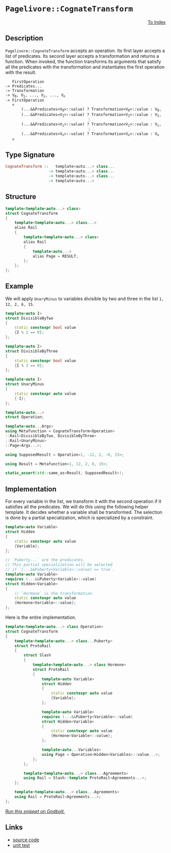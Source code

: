 <!-- Copyright 2024 Feng Mofan
SPDX-License-Identifier: Apache-2.0 -->

# `Pagelivore::CognateTransform`

<p style='text-align: right;'><a href="../../../index.md#list-modifications-3">To Index</a></p>

## Description

`Pagelivore::CognateTransform` accepts an operation.
Its first layer accepts a list of predicates.
Its second layer accepts a transformation and returns a function.
When invoked, the function transforms its arguments that satisfy all the predicates with the transformation and instantiates the first operation with the result.

<pre><code>   FirstOperation
-> Predicates...
-> Transformation
-> V<sub>0</sub>, V<sub>1</sub>, ..., V<sub>i</sub>, ..., V<sub>n</sub>
-> FirstOperation
   <
       (...&&Predicates&lt;V<sub>0</sub>&gt;::value) ? Transformation&lt;V<sub>0</sub>&gt;::value : V<sub>0</sub>,
       (...&&Predicates&lt;V<sub>1</sub>&gt;::value) ? Transformation&lt;V<sub>1</sub>&gt;::value : V<sub>1</sub>,
                                    &vellip;
       (...&&Predicates&lt;V<sub>i</sub>&gt;::value) ? Transformation&lt;V<sub>i</sub>&gt;::value : V<sub>i</sub>,
                                    &vellip;
       (...&&Predicates&lt;V<sub>n</sub>&gt;::value) ? Transformation&lt;V<sub>n</sub>&gt;::value : V<sub>n</sub>
   ></code></pre>

## Type Signature

```Haskell
CognateTransform ::   template<auto...> class...
                   -> template<auto...> class...
                   -> template<auto...> class...
                   -> template<auto...>
```

## Structure

```C++
template<template<auto...> class>
struct CognateTransform
{
    template<template<auto...> class...>
    alias Rail
    {
        template<template<auto...> class>
        alias Rail
        {
            template<auto...>
            alias Page = RESULT;
        };
    };
};
```

## Example

We will apply `UnaryMinus` to variables divisible by two and three in the list `1, 12, 2, 6, 15`.

```C++
template<auto I>
struct DivisibleByTwo
{
    static constexpr bool value
    {I % 2 == 0};
};

template<auto I>
struct DivisibleByThree
{
    static constexpr bool value
    {I % 3 == 0};
};

template<auto I>
struct UnaryMinus
{
    static constexpr auto value
    {-I};
};

template<auto...>
struct Operation;

template<auto...Args>
using Metafunction = CognateTransform<Operation>
::Rail<DivisibleByTwo, DivisibleByThree>
::Rail<UnaryMinus>
::Page<Args...>;

using SupposedResult = Operation<1, -12, 2, -6, 15>;

using Result = Metafunction<1, 12, 2, 6, 15>;

static_assert(std::same_as<Result, SupposedResult>);
```

## Implementation

For every variable in the list, we transform it with the second operation if it satisfies all the predicates.
We will do this using the following helper template.
It decides whether a variable shall be transformed.
The selection is done by a partial specialization, which is specialized by a constraint.

```C++
template<auto Variable>
struct Hidden 
{
    static constexpr auto value
    {Variable};
};

// `Puberty...` are the predicates.
// This partial specialization will be selected
// if `(...&&Puberty<Variable>::value) == true`.
template<auto Variable>
requires (...&&Puberty<Variable>::value)
struct Hidden<Variable>
{
    // `Hormone` is the transformation.
    static constexpr auto value
    {Hormone<Variable>::value};
};
```

Here is the entire implementation.

```C++
template<template<auto...> class Operation>
struct CognateTransform
{
    template<template<auto...> class...Puberty>
    struct ProtoRail
    {
        struct Slash
        {
            template<template<auto...> class Hormone>
            struct ProtoRail
            {
                template<auto Variable>
                struct Hidden 
                {
                    static constexpr auto value
                    {Variable};
                };

                template<auto Variable>
                requires (...&&Puberty<Variable>::value)
                struct Hidden<Variable>
                {
                    static constexpr auto value
                    {Hormone<Variable>::value};
                };

                template<auto...Variables>
                using Page = Operation<Hidden<Variables>::value...>;
            };
        };

        template<template<auto...> class...Agreements>
        using Rail = Slash::template ProtoRail<Agreements...>;
    };

    template<template<auto...> class...Agreements>
    using Rail = ProtoRail<Agreements...>;
};
```

[*Run this snippet on Godbolt.*](https://godbolt.org/#z:OYLghAFBqd5QCxAYwPYBMCmBRdBLAF1QCcAaPECAMzwBtMA7AQwFtMQByARg9KtQYEAysib0QXACx8BBAKoBnTAAUAHpwAMvAFYTStJg1DIApACYAQuYukl9ZATwDKjdAGFUtAK4sGIMxqkrgAyeAyYAHI%2BAEaYxCAA7IEADqgKhE4MHt6%2B/ilpGQKh4VEssfFJtpj2jgJCBEzEBNk%2BfgFVNZn1jQTFkTFxiYEKDU0tue0jPX2l5UMAlLaoXsTI7BwEmCzJBpsmAMxum9u7mAduTF5EAHS3B9gA1MgGCgoPAPLJcUy1DPcmGgAgiNiF4HA8PMBmJsACrEQwKfjEFgAwEmBJWIEPbEPY47H5nQ5407nS43O77R7PJivW7XZRecoEACe/yxOJBYIID2UxFQRAASkw6KicQ90ZjAWKxZzwUIXghRdLsRKlcqxcSCedNXtDmTUHT7k8Xm8ABIkFgCQnYNXq7Gy7m8/moIUi9l2lUY20enE6wkXK6oB4ANUaeCY0XobKlPulDoeprw6CwDHF7tjnslGbtU0cyCeAhGmFUyWID31DwAbmIvGd09mcRLQ8Rw5GzgkACIHLMN8Wd7uo72xv2kwMhsMRqOUoc%2B4iYACOXjwc7eEENZgAbOYNwymazDs3W1PsCAQNXvJh5jOPfHE8nGOdD5Prde7ar673c3h82gGEWS2WFbnrWr6xhK5rIlaj4Tm29ynsB7ZdvsPYNuiSGSqByojnqgZ0k%2BbYKNGvYPF46RGDyTDAJg4r7B2HxfPCvznHeKbQS2z6EZS8E1pghrTshmF9uh15oQOQLXthRxbPiuoBuS1xGtStK3ICwBzlsjAEJxNoftipFhMADyurQNF0fKNJICAfo8nygrCrQ5yqepbCCAofE2gJ6aiZ5aLppJkn6u5xo0m5KlqZgGmuUROL6eRxmmTZzrGY54WRVp7liWi/Y%2BaiAD0ABUhVFcVJW5XlxUPDCmAjG8xVlUCBUlU1RX1b5aJmPsYTPF4WA0W4Vx0IQ%2B46W1jWFQ8HZ4JWeDpG2FjMjCADuQZ1aiAVjgAktG8aTdNs30PNS2oIOXrpl%2BP6FpsAEPNEqCeFWPG2hKG3imYACsDxmKZBx0Ro3kYdlGENRVu0zXgc0LQg6kPKtQLrUQDxbdOQI7VNYMQzCUMRSdKEPOdBZ/ldpY3XdJkIU9GIveYH37N9tEPH9gMncJ4nA0VDxyMwxDMgAsmEpEwy1a3SSSOEI0jI3xpzjS8/zhHiadMb2g0eYE/%2BxNAY9XkYgAtFtTMKyzo0VdgqisDs1Gw4C8MGhSksEKC4KfN8TE5XDItamLtvXICxDANpqKxYZPOYA0VBeAwDiZAlkLQpgcIIkiKKHM7jGZNGp7JYcoP7Zgh3LaQE1o7nh1Yy%2BQKZ/Z5zS9zfMMKRGcgMolH%2Br7/sZW7gJBw8QheMkqRKOgArVV4tDcj99Eu%2BnhxcIXOtcGYheLw8OsboXXBvf8nfd8PCij%2BP9Mh2HEdRwI5yzw8C9L4Xa%2BX5v/FA8CKvfgA%2BiFcQEBAIzoKeCisJgb9OJuF3vvQuvd%2B5pEwEPEeY97hXmQhwRYtBOBvV4H4DgWhSCoE4G4aw1g8bLFWNRcw%2BweCkAIJoRBiwADWIA3pmGuAkMwkgAAcLC3oaAAJz0I0BuFh%2Bx9CcEkLwFgEgNCBHQZg7BHBeAKBAIEChGDEGkDgLAGAiAQDLAIMkK45BKBoG2HQOIER/6cFUCwjcq9JAPGAMgfMUhrhmF4FAwgJAkx6H4IIEQYh2BSBkIIRQKh1BKNILoWei14TJE4DwJBKC0GUKwZwd4VwdHclQFQB45jLEbmsbY%2BxkhHEPAgB4Qx9AywkK4PMXgiitCLAgEgAxyQjFkAoBARpzSQDACkIvGgY84hyIgNEBJ0Qwgy2ibwEZXNmTvGiNoTADhxmkAMS5Ag7wGC0GZAkrA0QvDAAuLQWgcjuC8CwCwQwwBxAhPwHOKOlZqoJOLPMq46wyFhE2MgkJtBwbwm5h4LACSHZ4FEcc0gdziC3SUB2LY5yvlGEoYsKgBh/bBjwJgRazt0FkM8cIUQ4g/HYsCWoBJYT9DnJQHgyw%2BhwZyMgIsVAyRfhHJ1t/H6phLDWACLwVAYKWxYBpRARYdh5m/BcAwdwnhWh6BCGEfoZRBizwHoULIErcgKoKL8GYAx4izyFafBg3Qxgqr8Dq6owquijF6DK2Y8rbAWvGMa210wrVaokIKwhaxXWCI4Kg0gkiuWcEyRYqxNi7GXwKV9CAuBXHlI6pU6p8LFgIEwEwLA8QBWkFoZIfY1xOH7ASJIDQkhmEbnEW9DcnCvXCNIKI0h1wNxcD4ZwlhDa3qSA3rmtefrEkyNsPI8h8KVHqPqZolJujWntLKSYtgnBGgsErAkHWTBgrkS4Jw64XBriYJcUQXlHjZDeLxdIAlSgiUhN0IvCJTAonHNid6%2BJITpHJO0VcB46TyzInnYu5dhlV3rs3UUkpTSymvX2GYKp/alF1IaagUpcQ9FtJg0BwYs7P3UiMKurggRembGIAMoZITJljJBYR7mMy5kLJBcszSayNlbMwDsvZYhDmLNOTC9YmDrlmruUcrdqgnmbEWW86oCSvnRB%2BcyP57HqktmBWQsFELMBQrOUYWFoBIN8CRQoFFaKMWLOxQe3xR7ZCEuCZg89pK4VsqsJS0T/K6UMsyEylltErMcqkTypM9zaUdDNc4CArh7VSrFZquV2rSCKt%2BIFtV6QNXOtC3oXVvwDXNCNQl01erkshbmDqu1qWctOpKC6ypSwVgeuKx8n1XbpHvrnQupdaGf1ro3RoIpUad0gbjRB2pibk2psoLeqtNa12FoSG9ThCQEj7CLZIHJs8qucFkX2mpyjVEaK0ak%2BDE7jGmI4LOnJDwWAKErPmSsv7TgjGcfgHd7jZ76dxYZ/x8gT2mZ0CAARl7r0xK9ZVhJj7R1pIyXt6xh3jtVjOwSEYAHEPNJA/scDy2oMoGh2UzbyPBjHf7i/U7nCX7nYIG/ZEOS%2BB0Bw3h4ZozuaLJI9M2ZwrFlUcEDRzZVz6O7P2cxkFrGVNSdIJx259yQmPOQM8wTghhOfO%2BTLSTAKZOLPk5ApTMKDIDsRZRLTqL0VfExbwO7PiJBGYCc94lb2LPGApTYWz8B7OMs4Llb%2B5L2WWE5VgjzfKrc%2Bb1aK8VOQHXSsK/F6LSqovhfVZkLLNrEvmp6MHyPdQLXh7C1MQ1PuEvx7i9lt1pXfG3p%2Bw%2BgNQODtHZO%2BDzYkPI1XZIB1%2BHCbSBJpTYMdNHzBv%2BDXfsfYb0OFtvEW3hIfDfW/YW72hRNfM0JEcaNrgUhOEjdzVwBIXr9j3qkYPhHt6nH97zz21foL%2BmZBAJIIAA)

## Links

- [source code](../../../../conceptrodon/descend/pagelivore/cognate_transform.hpp)
- [unit test](../../../../tests/unit/metafunctions/pagelivore/cognate_transform.test.hpp)
